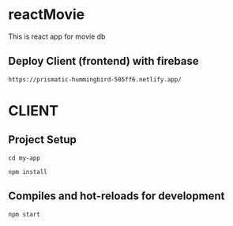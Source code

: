 # reactMovie
This is react app for movie db

## Deploy Client (frontend) with firebase
```https://prismatic-hummingbird-505ff6.netlify.app/ ```

# CLIENT

## Project Setup

``` cd my-app ```

``` npm install ```

## Compiles and hot-reloads for development

``` npm start ```

